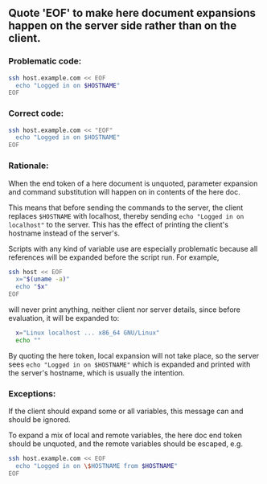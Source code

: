 ## Quote 'EOF' to make here document expansions happen on the server side rather than on the client.

### Problematic code:

```sh
ssh host.example.com << EOF
  echo "Logged in on $HOSTNAME"
EOF
```

### Correct code:

```sh
ssh host.example.com << "EOF"
  echo "Logged in on $HOSTNAME"
EOF
```

### Rationale:

When the end token of a here document is unquoted, parameter expansion and command substitution will happen on in contents of the here doc.

This means that before sending the commands to the server, the client replaces `$HOSTNAME` with localhost, thereby sending `echo "Logged in on localhost"` to the server. This has the effect of printing the client's hostname instead of the server's.

Scripts with any kind of variable use are especially problematic because all references will be expanded before the script run. For example,

```sh
ssh host << EOF
  x="$(uname -a)"
  echo "$x"
EOF
```

will never print anything, neither client nor server details, since before evaluation, it will be expanded to:

```sh
  x="Linux localhost ... x86_64 GNU/Linux"
  echo ""
```

By quoting the here token, local expansion will not take place, so the server sees `echo "Logged in on $HOSTNAME"` which is expanded and printed with the server's hostname, which is usually the intention.

### Exceptions:

If the client should expand some or all variables, this message can and should be ignored.

To expand a mix of local and remote variables, the here doc end token should be unquoted, and the remote variables should be escaped, e.g.

```sh
ssh host.example.com << EOF
  echo "Logged in on \$HOSTNAME from $HOSTNAME"
EOF
```

